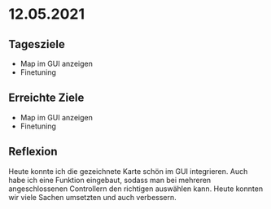 # 12.05.2021

## Tagesziele
* Map im GUI anzeigen
* Finetuning

## Erreichte Ziele
* Map im GUI anzeigen
* Finetuning

## Reflexion
Heute konnte ich die gezeichnete Karte schön im GUI integrieren. Auch habe ich
eine Funktion eingebaut, sodass man bei mehreren angeschlossenen Controllern 
den richtigen auswählen kann. Heute konnten wir viele Sachen umsetzten und auch verbessern.
